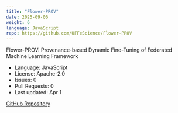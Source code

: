 ```yaml
---
title: "Flower-PROV"
date: 2025-09-06
weight: 6
language: JavaScript
repo: https://github.com/UFFeScience/Flower-PROV
---
```


Flower-PROV: Provenance-based Dynamic Fine-Tuning of Federated Machine Learning Framework

- Language: JavaScript
- License: Apache-2.0
- Issues: 0
- Pull Requests: 0
- Last updated: Apr 1

[GitHub Repository](https://github.com/UFFeScience/Flower-PROV)
